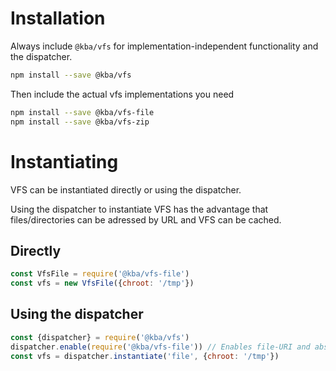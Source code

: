 # Installation

Always include `@kba/vfs` for implementation-independent functionality and the dispatcher.

```sh
npm install --save @kba/vfs
```

Then include the actual vfs implementations you need

```sh
npm install --save @kba/vfs-file
npm install --save @kba/vfs-zip
```

# Instantiating

VFS can be instantiated directly or using the dispatcher.

Using the dispatcher to instantiate VFS has the advantage that files/directories can be adressed by URL and VFS can be cached.

## Directly

```js
const VfsFile = require('@kba/vfs-file')
const vfs = new VfsFile({chroot: '/tmp'})
```

## Using the dispatcher

```js
const {dispatcher} = require('@kba/vfs')
dispatcher.enable(require('@kba/vfs-file')) // Enables file-URI and absolute paths
const vfs = dispatcher.instantiate('file', {chroot: '/tmp'})
```